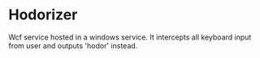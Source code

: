 Hodorizer
=========
Wcf service hosted in a windows service. It intercepts all keyboard input from user and outputs 'hodor' instead.
